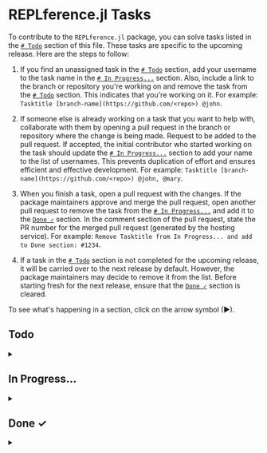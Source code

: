 # REPLference.jl Tasks

To contribute to the `REPLference.jl` package, you can solve tasks listed in the
[`# Todo`](https://github.com/udohjeremiah/REPLference.jl/blob/master/TODO.md#todo)
section of this file. These tasks are specific to the upcoming release. Here are the steps
to follow:

1. If you find an unassigned task in the
   [`# Todo`](https://github.com/udohjeremiah/REPLference.jl/blob/master/TODO.md#todo)
   section, add your username to the task name in the
   [`# In Progress...`](https://github.com/udohjeremiah/REPLference.jl/blob/master/TODO.md#in-progress)
   section. Also, include a link to the branch or repository you're working on and remove
   the task from the [`# Todo`](https://github.com/udohjeremiah/REPLference.jl/blob/master/TODO.md#todo)
   section. This indicates that you're working on it. For example:
   `Tasktitle [branch-name](https://github.com/<repo>) @john`.

2. If someone else is already working on a task that you want to help with, collaborate with
   them by opening a pull request in the branch or repository where the change is being
   made. Request to be added to the pull request. If accepted, the initial contributor who
   started working on the task should update the
   [`# In Progress...`](https://github.com/udohjeremiah/REPLference.jl/blob/master/TODO.md#in-progress)
   section to add your name to the list of usernames. This prevents duplication of effort
   and ensures efficient and effective development. For example:
   `Tasktitle [branch-name](https://github.com/<repo>) @john, @mary`.

3. When you finish a task, open a pull request with the changes. If the package maintainers
   approve and merge the pull request, open another pull request to remove the task from the
   [`# In Progress...`](https://github.com/udohjeremiah/REPLference.jl/blob/master/TODO.md#in-progress)
   and add it to the [`Done ✓`](https://github.com/udohjeremiah/REPLference.jl/blob/master/TODO.md#done-)
   section. In the comment section of the pull request, state the PR number for the merged
   pull request (generated by the hosting service). For example:
   `Remove Tasktitle from In Progress... and add to Done section: #1234`.

4. If a task in the [`# Todo`](https://github.com/udohjeremiah/REPLference.jl/blob/master/TODO.md#todo)
   section is not completed for the upcoming release, it will be carried over to the next
   release by default. However, the package maintainers may decide to remove it from the
   list. Before starting fresh for the next release, ensure that the
   [`Done ✓`](https://github.com/udohjeremiah/REPLference.jl/blob/master/TODO.md#done-)
   section is cleared.

To see what's happening in a section, click on the arrow symbol (▶).

## Todo

<details><summary></summary>

- [ ] Create the `README.md` file:
    - [ ] Add necessary information about the package in the `README.md` file.
    - [ ] Add badges to the `README.md` file.

- [ ] Create the `./github/workflows` file.
- [ ] Create the `.gitignore` file.

- [ ] Create the `src` directory:
    - [ ] Create a `_1_keyword.jl` file that contains a manual about keywords in Julia.
    - [ ] Create a `_2_variable.jl` file that contains a manual about variables in Julia and
          the methods that can be called on them.
    - [ ] Create a `_3_operator.jl` file that contains a manual about operators in Julia and
          the methods that can be called on them.
    - [ ] Create a `_4_integer.jl` file that contains a manual about integers in Julia and
          the methods that can be called on them.
    - [ ] Create a `_5_float.jl` file that contains a manual about floating-point in Julia
          and the methods that can be called on them.
    - [ ] Create a `_6_complex.jl` file that contains a manual about complex numbers in
          Julia and the methods that can be called on them.
    - [ ] Create a `_7_rational.jl` file that contains a manual about rational numbers in
          Julia and the methods that can be called on them.
    - [ ] Create a `_8_irrational.jl` file that contains a manual about irrational numbers
          in Julia and the methods that can be called on them.
    - [ ] Create a `_9_character.jl` file that contains a manual about characters in Julia
          and the methods that can be called on them.
    - [ ] Create a `_10_string.jl` file that contains a manual about strings in Julia and
          the methods that can be called on them.
    - [ ] Create a `_11_range.jl` file that contains a manual about ranges in Julia and the
          methods that can be called on them.
    - [ ] Create a `_12_array.jl` file that contains a manual about arrays in Julia and the
          methods that can be called on them.
    - [ ] Create a `_13_tuple.jl` file that contains a manual about tuples in Julia and the
          methods that can be called on them.
    - [ ] Create a `_14_dict.jl` file that contains a manual about dictionaries in Julia and
          the methods that can be called on them.
    - [ ] Create a `_15_set.jl` file that contains a manual about sets in Julia and the
          methods that can be called on them.
    - [ ] Create a `_16_type.jl` file that contains a manual about types in Julia and the
          methods that can be called on them.
    - [ ] Create a `_17_function.jl` file that contains a manual about functions in Julia
          and the methods that can be called on them.
    - [ ] Create a `_18_file.jl` file that contains a manual about files in Julia and the
          methods that can be called on them.
    - [ ] Create a `_19_module.jl` file that contains a manual about modules in Julia and
          the methods that can be called on them.
    - [ ] Create a `_20_regex.jl` file that contains a manual about regexes in Julia and the
          methods that can be called on them.
    - [ ] Create a `_21_date.jl` file that contains a manual about dates and time in Julia
          and the methods that can be called on them.
    - [ ] Create a `_22_radom.jl` file that contains a manual about randomness in Julia and
          the methods that can be called on the topic.
    - [ ] Create a `_23_metaprogramming.jl` file that contains a manual about
          metaprogramming in Julia and the methods that can be called on the topic.
    - [ ] Create a `_24_error.jl` file that contains a manual about error handling in Julia
          and the methods that can be called on the topic.
    - [ ] Create a `_25_pointer.jl` file that contains a manual about pointers in Julia and
          the methods that can be called on them.
    - [ ] Create a `_26_system.jl` file that contains a manual about systems in Julia and
          the methods that can be called on the topic.
    - [ ] Create a `_27_thread.jl` file that contains a manual about threads in Julia and
          the methods that can be called on the topic.
    - [ ] Add `AbstractTrees.jl` as a dependency to the package and create an internal
          function to display the subtypes and supertypes of a name in tree-format.
    
    - [ ] Create the `REPLference.jl` file:
        - [ ] Add the `man` method for retrieving the manual of a name or topic.
        - [ ] Add the `fun` method for retrieving the functions that can be called on a
              name or topic.
        - [ ] Add the `tree` method for displaying the subtypes and supertypes of a name.

- [ ] Create the `test` directory:
    - [ ] Provide test for the names in `_1_keyword.jl`.
    - [ ] Provide test for the names in `_2_variable.jl`.
    - [ ] Provide test for the names in `_3_operator.jl`.
    - [ ] Provide test for the names in `_4_integer.jl`.
    - [ ] Provide test for the names in `_5_float.jl`.
    - [ ] Provide test for the names in `_6_complex.jl`.
    - [ ] Provide test for the names in `_7_rational.jl`.
    - [ ] Provide test for the names in `_8_irrational.jl`.
    - [ ] Provide test for the names in `_9_character.jl`.
    - [ ] Provide test for the names in `_10_string.jl`.
    - [ ] Provide test for the names in `_11_range.jl`.
    - [ ] Provide test for the names in `_12_array.jl`.
    - [ ] Provide test for the names in `_13_tuple.jl`.
    - [ ] Provide test for the names in `_14_dict.jl`.
    - [ ] Provide test for the names in `_15_set.jl`.
    - [ ] Provide test for the names in `_16_type.jl`.
    - [ ] Provide test for the names in `_17_function.jl`.
    - [ ] Provide test for the names in `_18_file.jl`.
    - [ ] Provide test for the names in `_19_module.jl`.
    - [ ] Provide test for the names in `_20_regex.jl`.
    - [ ] Provide test for the names in `_21_date.jl`.
    - [ ] Provide test for the names in `_22_random.jl`.
    - [ ] Provide test for the names in `_23_metaprogramming.jl`.
    - [ ] Provide test for the names in `_24_error.jl`.
    - [ ] Provide test for the names in `_25_pointer.jl`.
    - [ ] Provide test for the names in `_26_system.jl`.
    - [ ] Provide test for the names in `_27_thread.jl`.
    - [ ] Provide test for the names in `REPLference.jl`.

- [ ] Register the package and/or release this version.
</details>

## In Progress...

<details><summary></summary>

- [ ] Create the `Project.toml` file: [`project.toml-file`](https://github.com/udohjeremiah/REPLference.jl/tree/project.toml-file)
      [@udohjeremiah](https://github.com/udohjeremiah)
</details>

## Done ✓

<details><summary></summary>

- [x] Create the `LICENCE.md` file: [`#6`](https://github.com/udohjeremiah/REPLference.jl/pull/6)
      [@udohjeremiah](https://github.com/udohjeremiah)
- [x] Create the `CITATION.bib` file: [`#9`](https://github.com/udohjeremiah/REPLference.jl/pull/9)
      [@udohjeremiah](https://github.com/udohjeremiah)
- [x] Create the `utility_script.jl` file: [`#13`](https://github.com/udohjeremiah/REPLference.jl/pull/13)
      [@udohjeremiah](https://github.com/udohjeremiah)
- [x] Provide test for the names in `utility_script.jl`: [`#16`](https://github.com/udohjeremiah/REPLference.jl/pull/16)
      [@udohjeremiah](https://github.com/udohjeremiah)
- [x] Generate the `all_names.txt` file: [`19`](https://github.com/udohjeremiah/REPLference.jl/pull/19)
      [@udohjeremiah](https://github.com/udohjeremiah)
- [x] Create the `Project.toml` file: [`#21`]((https://github.com/udohjeremiah/REPLference.jl/pull/21)
      [@udohjeremiah](https://github.com/udohjeremiah)
</details>
